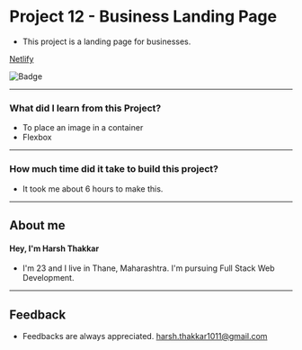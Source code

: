 # **Project 12 - Business Landing Page**

- This project is a landing page for businesses. 

[Netlify](https://business-landing-page-harshcodes.netlify.app/)

![Badge](https://img.shields.io/badge/Netlify-Link-green)

---

### **What did I learn from this Project?**

- To place an image in a container
- Flexbox

---

### **How much time did it take to build this project?**

- It took me about 6 hours to make this.

---

## **About me**

#### **Hey, I'm Harsh Thakkar**

- I'm 23 and I live in Thane, Maharashtra. I'm pursuing Full Stack Web Development.

---

## **Feedback**
- Feedbacks are always appreciated. harsh.thakkar1011@gmail.com